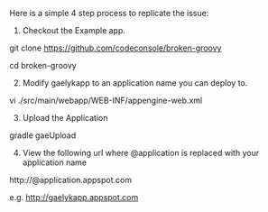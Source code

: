Here is a simple 4 step process to replicate the issue:

1. Checkout the Example app.

git clone https://github.com/codeconsole/broken-groovy

cd broken-groovy

2. Modify <application>gaelykapp</application> to an application name you can deploy to.

vi ./src/main/webapp/WEB-INF/appengine-web.xml

3. Upload the Application

gradle gaeUpload

4. View the following url where @application is replaced with your application name

http://@application.appspot.com

e.g. http://gaelykapp.appspot.com
